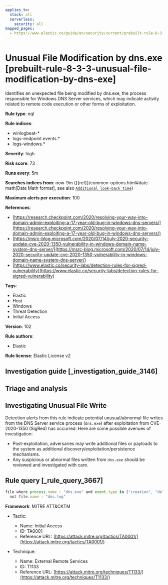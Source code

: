 ```yaml
---
applies_to:
  stack: all
  serverless:
    security: all
mapped_pages:
  - https://www.elastic.co/guide/en/security/current/prebuilt-rule-8-3-3-unusual-file-modification-by-dns-exe.html
---
```


# Unusual File Modification by dns.exe [prebuilt-rule-8-3-3-unusual-file-modification-by-dns-exe]

Identifies an unexpected file being modified by dns.exe, the process responsible for Windows DNS Server services, which may indicate activity related to remote code execution or other forms of exploitation.

**Rule type**: eql

**Rule indices**:

* winlogbeat-*
* logs-endpoint.events.*
* logs-windows.*

**Severity**: high

**Risk score**: 73

**Runs every**: 5m

**Searches indices from**: now-9m ({{ref}}/common-options.html#date-math[Date Math format], see also [`Additional look-back time`](docs-content://solutions/security/detect-and-alert/create-detection-rule.md#rule-schedule))

**Maximum alerts per execution**: 100

**References**:

* [https://research.checkpoint.com/2020/resolving-your-way-into-domain-admin-exploiting-a-17-year-old-bug-in-windows-dns-servers/](https://research.checkpoint.com/2020/resolving-your-way-into-domain-admin-exploiting-a-17-year-old-bug-in-windows-dns-servers/)
* [https://msrc-blog.microsoft.com/2020/07/14/july-2020-security-update-cve-2020-1350-vulnerability-in-windows-domain-name-system-dns-server/](https://msrc-blog.microsoft.com/2020/07/14/july-2020-security-update-cve-2020-1350-vulnerability-in-windows-domain-name-system-dns-server/)
* [https://www.elastic.co/security-labs/detection-rules-for-sigred-vulnerability](https://www.elastic.co/security-labs/detection-rules-for-sigred-vulnerability)

**Tags**:

* Elastic
* Host
* Windows
* Threat Detection
* Initial Access

**Version**: 102

**Rule authors**:

* Elastic

**Rule license**: Elastic License v2

## Investigation guide [_investigation_guide_3146]

## Triage and analysis

## Investigating Unusual File Write
Detection alerts from this rule indicate potential unusual/abnormal file writes from the DNS Server service process (`dns.exe`) after exploitation from CVE-2020-1350 (SigRed) has occurred. Here are some possible avenues of investigation:
- Post-exploitation, adversaries may write additional files or payloads to the system as additional discovery/exploitation/persistence mechanisms.
- Any suspicious or abnormal files written from `dns.exe` should be reviewed and investigated with care.

## Rule query [_rule_query_3667]

```js
file where process.name : "dns.exe" and event.type in ("creation", "deletion", "change") and
  not file.name : "dns.log"
```

**Framework**: MITRE ATT&CKTM

* Tactic:

    * Name: Initial Access
    * ID: TA0001
    * Reference URL: [https://attack.mitre.org/tactics/TA0001/](https://attack.mitre.org/tactics/TA0001/)

* Technique:

    * Name: External Remote Services
    * ID: T1133
    * Reference URL: [https://attack.mitre.org/techniques/T1133/](https://attack.mitre.org/techniques/T1133/)



